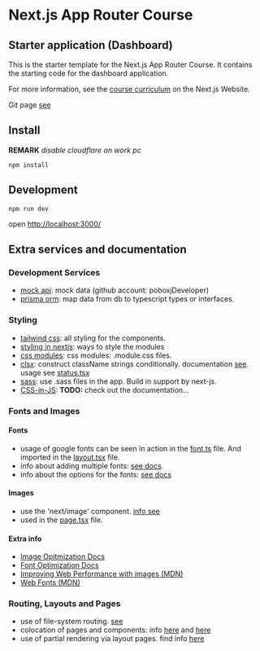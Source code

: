 # Next.js App Router Course

## Starter application (Dashboard)

This is the starter template for the Next.js App Router Course. It contains the starting code for the dashboard application.

For more information, see the [course curriculum](https://nextjs.org/learn) on the Next.js Website.

Git page [see](https://github.com/vercel/next-learn/tree/main/dashboard/starter-example)

## Install

**REMARK** _disable cloudflare on work pc_

    npm install

## Development

    npm run dev

open [http://localhost:3000/](http://localhost:3000/)

## Extra services and documentation

### Development Services

- [mock api](https://mockapi.io/): mock data (github account: poboxjDeveloper)
- [prisma orm](https://www.prisma.io/): map data from db to typescript types or interfaces.

### Styling

- [tailwind css](https://tailwindcss.com/): all styling for the components.
- [styling in nextjs](https://nextjs.org/docs/pages/building-your-application/styling): ways to style the modules
- [css modules](https://nextjs.org/docs/pages/building-your-application/styling/css-modules): css modules: .module.css files.
- [clsx](https://www.npmjs.com/package/clsx): construct className strings conditionally. documentation [see](https://github.com/lukeed/clsx). usage see [status.tsx](/app/ui/invoices/status.tsx)
- [sass](https://nextjs.org/docs/app/building-your-application/styling/sass): use .sass files in the app. Build in support by next-js.
- [CSS-in-JS](https://nextjs.org/docs/app/building-your-application/styling/css-in-js): **TODO:** check out the documentation...

### Fonts and Images

#### Fonts

- usage of google fonts can be seen in action in the [font.ts](/app/ui/fonts.ts) file. And imported in the [layout.tsx](/app/layout.tsx) file.
- info about adding multiple fonts: [see docs](https://nextjs.org/docs/app/building-your-application/optimizing/fonts#using-multiple-fonts).
- info about the options for the fonts: [see docs](https://nextjs.org/docs/app/api-reference/components/font#font-function-arguments)

#### Images

- use the 'next/image' component. [info see](https://nextjs.org/docs/pages/api-reference/components/image)
- used in the [page.tsx](/app/page.tsx) file.

#### Extra info

- [Image Opitmization Docs](https://nextjs.org/docs/app/building-your-application/optimizing/images)
- [Font Optimization Docs](https://nextjs.org/docs/app/building-your-application/optimizing/fonts)
- [Improving Web Performance with images (MDN)](https://developer.mozilla.org/en-US/docs/Learn/Performance/Multimedia)
- [Web Fonts (MDN)](https://developer.mozilla.org/en-US/docs/Learn/CSS/Styling_text/Web_fonts)

### Routing, Layouts and Pages

- use of file-system routing. [see](https://nextjs.org/learn/dashboard-app/creating-layouts-and-pages)
- colocation of pages and components: info [here](https://nextjs.org/docs/app/building-your-application/routing#colocation) and [here](https://nextjs.org/docs/app/building-your-application/routing/colocation)
- use of partial rendering via layout pages. find info [here](https://nextjs.org/docs/app/building-your-application/routing/linking-and-navigating#3-partial-rendering)
